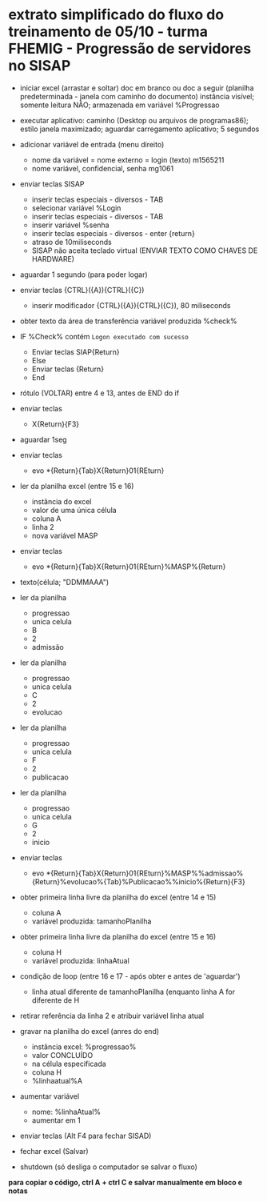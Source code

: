 # extrato simplificado do fluxo do treinamento de 05/10 - turma FHEMIG - Progressão de servidores no SISAP

- iniciar excel (arrastar e soltar) doc em branco ou doc a seguir (planilha predeterminada - janela com caminho do documento) instância visível; somente leitura NÂO; armazenada em variável %Progressao

- executar aplicativo: caminho (Desktop ou arquivos de programas86); estilo janela maximizado; aguardar carregamento aplicativo; 5 segundos

- adicionar variável de entrada (menu direito) 
	- nome da variável = nome externo = login (texto) m1565211
	- nome variável, confidencial, senha mg1061

- enviar teclas SISAP
	- inserir teclas especiais - diversos - TAB
	- selecionar variável %Login
	- inserir teclas especiais - diversos - TAB
	- inserir variável %senha
	- inserir teclas especiais - diversos - enter {return}
	- atraso de 10miliseconds
	- SISAP não aceita teclado virtual (ENVIAR TEXTO COMO CHAVES DE HARDWARE)

- aguardar 1 segundo (para poder logar)

- enviar teclas {CTRL}({A}){CTRL}({C})
	- inserir modificador {CTRL}({A}){CTRL}({C}), 80 miliseconds
- obter texto da área de transferência variável produzida %check%

- IF %Check% contém `Logon executado com sucesso`
	- Enviar teclas SIAP{Return}
	- Else
	- Enviar teclas {Return} 
	- End

- rótulo (VOLTAR) entre 4 e 13, antes de END do if

- enviar teclas 
	- X{Return}{F3}

- aguardar 1seg

- enviar teclas
	- evo *{Return}{Tab}X{Return}01{REturn}
- ler da planilha excel (entre 15 e 16) 
	- instância do excel
	- valor de uma única célula
	- coluna A
	- linha 2
	- nova variável MASP
- enviar teclas
	- evo *{Return}{Tab}X{Return}01{REturn}%MASP%{Return}

- texto(célula; "DDMMAAA")

- ler da planilha 
	- progressao
	- unica celula
	- B
	- 2
	- admissão

- ler da planilha 
	- progressao
	- unica celula
	- C
	- 2
	- evolucao

- ler da planilha 
	- progressao
	- unica celula
	- F
	- 2
	- publicacao

- ler da planilha 
	- progressao
	- unica celula
	- G
	- 2
	- inicio

- enviar teclas
	- evo *{Return}{Tab}X{Return}01{REturn}%MASP%%admissao%{Return}%evolucao%{Tab}%Publicacao%%inicio%{Return}{F3}

- obter primeira linha livre da planilha do excel (entre 14 e 15)
	- coluna A
	- variável produzida: tamanhoPlanilha
- obter primeira linha livre da planilha do excel (entre 15 e 16)
	- coluna H
	- variável produzida: linhaAtual
- condição de loop (entre 16 e 17 - após obter e antes de 'aguardar')
	- linha atual diferente de tamanhoPlanilha (enquanto linha A for diferente de H

- retirar referência da linha 2 e atribuir variável linha atual

- gravar na planilha do excel (anres do end)
	- instância excel: %progressao%
	- valor CONCLUÍDO
	- na célula especificada
	- coluna H
	- %linhaatual%A

- aumentar variável
	- nome: %linhaAtual%
	- aumentar em 1  

- enviar teclas (Alt F4 para fechar SISAD)

- fechar excel (Salvar)

- shutdown (só desliga o computador se salvar o fluxo)

**para copiar o código, ctrl A + ctrl C e salvar manualmente em bloco e notas**
